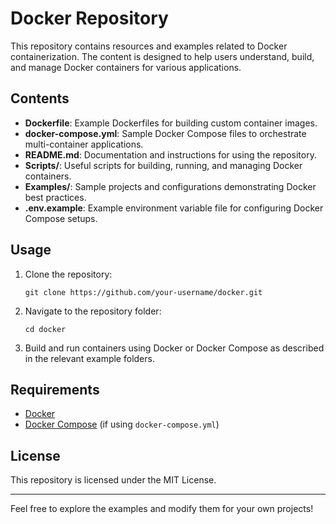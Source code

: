 # Docker Repository

This repository contains resources and examples related to Docker containerization. The content is designed to help users understand, build, and manage Docker containers for various applications.

## Contents

- **Dockerfile**: Example Dockerfiles for building custom container images.
- **docker-compose.yml**: Sample Docker Compose files to orchestrate multi-container applications.
- **README.md**: Documentation and instructions for using the repository.
- **Scripts/**: Useful scripts for building, running, and managing Docker containers.
- **Examples/**: Sample projects and configurations demonstrating Docker best practices.
- **.env.example**: Example environment variable file for configuring Docker Compose setups.

## Usage

1. Clone the repository:
   ```
   git clone https://github.com/your-username/docker.git
   ```
2. Navigate to the repository folder:
   ```
   cd docker
   ```
3. Build and run containers using Docker or Docker Compose as described in the relevant example folders.

## Requirements

- [Docker](https://www.docker.com/get-started)
- [Docker Compose](https://docs.docker.com/compose/) (if using `docker-compose.yml`)

## License

This repository is licensed under the MIT License.

---

Feel free to explore the examples and modify them for your own projects!